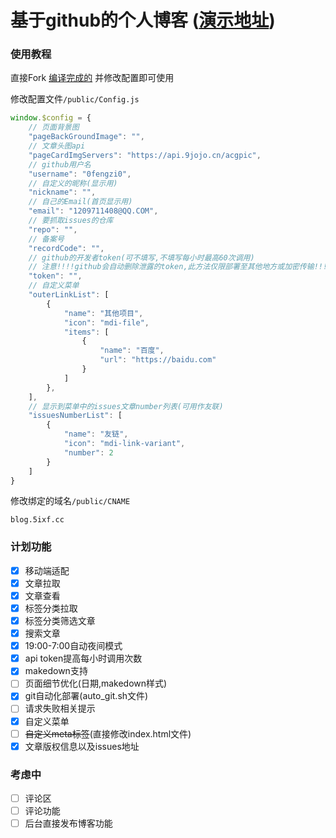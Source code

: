 # 基于github的个人博客 ([演示地址](https://blog.5ixf.cc))
### 使用教程
直接Fork [编译完成的](https://github.com/0fengzi0/0fengzi0.github.io) 并修改配置即可使用

修改配置文件```/public/Config.js```
```js
window.$config = {
    // 页面背景图
    "pageBackGroundImage": "",
    // 文章头图api
    "pageCardImgServers": "https://api.9jojo.cn/acgpic",
    // github用户名
    "username": "0fengzi0",
    // 自定义的昵称(显示用)
    "nickname": "",
    // 自己的Email(首页显示用)
    "email": "1209711408@QQ.COM",
    // 要抓取issues的仓库
    "repo": "",
    // 备案号
    "recordCode": "",
    // github的开发者token(可不填写,不填写每小时最高60次调用)
	// 注意!!!!github会自动删除泄露的token,此方法仅限部署至其他地方或加密传输!!!
    "token": "",
    // 自定义菜单
    "outerLinkList": [
        {
            "name": "其他项目",
            "icon": "mdi-file",
            "items": [
                {
                    "name": "百度",
                    "url": "https://baidu.com"
                }
            ]
        },
    ],
    // 显示到菜单中的issues文章number列表(可用作友联)
    "issuesNumberList": [
        {
            "name": "友链",
            "icon": "mdi-link-variant",
            "number": 2
        }
    ]
}
```
修改绑定的域名```/public/CNAME```
```text
blog.5ixf.cc
```
### 计划功能
- [x] 移动端适配
- [x] 文章拉取
- [x] 文章查看
- [x] 标签分类拉取
- [x] 标签分类筛选文章
- [x] 搜索文章
- [x] 19:00-7:00自动夜间模式
- [x] api token提高每小时调用次数
- [x] makedown支持
- [ ] 页面细节优化(日期,makedown样式) 
- [x] git自动化部署(auto_git.sh文件)
- [ ] 请求失败相关提示
- [x] 自定义菜单
- [ ] ~~自定义meta标签~~(直接修改index.html文件)
- [x] 文章版权信息以及issues地址

### 考虑中
- [ ] 评论区
- [ ] 评论功能
- [ ] 后台直接发布博客功能